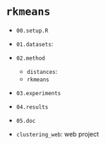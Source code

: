 # ```rkmeans```

- `00.setup.R`
- `01.datasets`:
- `02.method`
  - `distances`:
  - `rkmeans`
- `03.experiments`
- `04.results`
- `05.doc`

- `clustering_web`: web project

